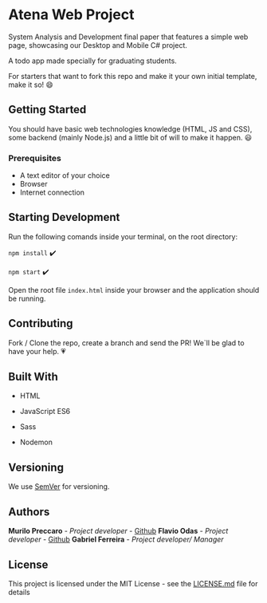 # Atena Web Project

  

System Analysis and Development final paper that features a simple web page, showcasing our Desktop and Mobile C# project.

A todo app made specially for graduating students.

For starters that want to fork this repo and make it your own initial template, make it so! :smile:

  

## Getting Started

You should have basic web technologies knowledge (HTML, JS and CSS), some backend (mainly Node.js) and a little bit of will to make it happen. :smiley:

  
### Prerequisites

- A text editor of your choice
- Browser
- Internet connection

## Starting Development

Run the following comands inside your terminal, on the root directory:

`npm install` :heavy_check_mark:

`npm start` :heavy_check_mark:

Open the root file `index.html` inside your browser and the application should be running.

  
## Contributing

Fork / Clone the repo, create a branch and send the PR! 
We`ll be glad to have your help. :heartpulse:


## Built With
  

* HTML

* JavaScript ES6

* Sass

* Nodemon 
  

## Versioning

We use [SemVer](http://semver.org/) for versioning.   

## Authors

  

 **Murilo Preccaro** - *Project developer* - [Github](https://github.com/Mogueno)
  **Flavio Odas** - *Project developer* - [Github](https://github.com/flavioodas)
   **Gabriel Ferreira** - *Project developer/ Manager*

## License

 
This project is licensed under the MIT License - see the [LICENSE.md](LICENSE.md) file for details

